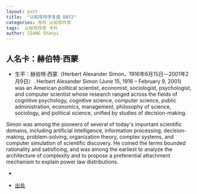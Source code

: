 ```yaml
---
layout: post
title:  "认知写作学复盘 DAY2"
categories: 写作 认知写作学
tags:  认知写作学 卡片
author: JIANG Shanyi
---
```


## 人名卡：赫伯特·西蒙

- 生平：赫伯特·西蒙（Herbert Alexander Simon，1916年6月15日－2001年2月9日）.
Herbert Alexander Simon (June 15, 1916 – February 9, 2001) was an American political scientist, economist, sociologist, psychologist, and computer scientist whose research ranged across the fields of cognitive psychology, cognitive science, computer science, public administration, economics, management, philosophy of science, sociology, and political science, unified by studies of decision-making. 

 Simon was among the pioneers of several of today's important scientific domains, including artificial intelligence, information processing, decision-making, problem-solving, organization theory, complex systems, and computer simulation of scientific discovery. He coined the terms bounded rationality and satisficing, and was among the earliest to analyze the architecture of complexity and to propose a preferential attachment mechanism to explain power law distributions.
 
- 

- [出处](https://en.wikipedia.org/wiki/Herbert_A._Simon)
   
    

